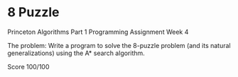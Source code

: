 # 8 Puzzle

Princeton Algorithms Part 1 Programming Assignment Week 4  

The problem: Write a program to solve the 8-puzzle problem (and its natural generalizations) using the A* search algorithm.

Score 100/100
